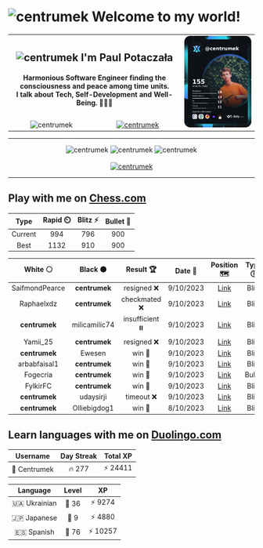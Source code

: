 <h1>
  <img
    src="https://emojis.slackmojis.com/emojis/images/1531849430/4246/blob-sunglasses.gif"
    width="30"
    alt="centrumek"
  />
  Welcome to my world!
</h1>

<table>
  <tbody>
    <tr>
      <td align="center" width="70%" colspan="2">
        <h2>
          <img
            src="https://raw.githubusercontent.com/MartinHeinz/MartinHeinz/master/wave.gif"
            width="30px"
            alt="centrumek"
          />
          I'm Paul Potaczała
        </h2>
        <h4>
          Harmonious Software Engineer finding the consciousness and peace among time units.
          <br/>
          I talk about Tech, Self-Development and Well-Being. 🌿🧘🚀
        </h4>
      </td>
      <td width="30%" rowspan="2">
        <a href="https://app.daily.dev/centrumek">
          <img
            src="./devcard.png"
            alt="centrumek"
          />
        </a>
      </td>
    </tr>
    <tr align="center">
      <td>
        <img
          src="https://komarev.com/ghpvc/?username=centrumek&label=visitors&color=0e75b6&style=flat"
          alt="centrumek"
        >
      </td>
      <td>
        <a href="https://stackoverflow.com/users/14496012/centrumek">
          <img
            src="https://stackoverflow.com/users/flair/14496012.png?theme=dark"
            alt="centrumek"
          >
        </a>
      </td>
    </tr>
  </tbody>
</table>

---
<div align="center">
  <img 
    src="https://github-readme-stats.vercel.app/api?username=centrumek&show_icons=true&count_private=true&theme=dark&hide_border=true&hide=issues,contribs&bg_color=00000000"
    alt="centrumek"
  />
  <img
    src="https://github-readme-stats.vercel.app/api/top-langs/?username=centrumek&layout=compact&hide_border=true&theme=dark&bg_color=00000000&langs_count=6&exclude_repo=air-statistic-app"
    alt="centrumek"
  />
  <img 
    src="https://github-readme-streak-stats.herokuapp.com?user=centrumek&theme=dark&hide_border=true&background=FFFFFF00"
    alt="centrumek"
  />
  <br/>
  <br/>
  <a href="https://www.buymeacoffee.com/centrumek">
    <img
      src="https://cdn.buymeacoffee.com/buttons/v2/default-orange.png"
      height="50"
      width="210"
      alt="centrumek"
    />
  </a>
</div>

---

## Play with me on [Chess.com](https://www.chess.com/member/centrumek)

<div align="center">
<!--START_SECTION:chessStats-->
<!-- Automatically generated with https://github.com/Balastrong/chess-stats-action -->

| Type | Rapid ⏲️ | Blitz ⚡ | Bullet 🔫 |
|:---:|:---:|:---:|:---:|
| Current | 994 | 796 | 900 |
| Best | 1132 | 910 | 900 |

| White ⚪ | Black ⚫ | Result 🏆 | Date 📅 | Position 🗺️ | Type 🕕 |
|:---:|:---:|:---:|:---:|:---:|:---:|
| SaifmondPearce | **centrumek** | resigned ❌ | 9/10/2023 | <a href="http://www.ee.unb.ca/cgi-bin/tervo/fen.pl?select=8/8/3K4/6kQ/7R/8/8/8 b - -">Link</a> | Blitz |
| Raphaelxdz | **centrumek** | checkmated ❌ | 9/10/2023 | <a href="http://www.ee.unb.ca/cgi-bin/tervo/fen.pl?select=8/p7/Q7/1Q6/5P2/8/k5K1/8 b - -">Link</a> | Blitz |
| **centrumek** | milicamilic74 | insufficient ⏸️ | 9/10/2023 | <a href="http://www.ee.unb.ca/cgi-bin/tervo/fen.pl?select=1K6/3k4/8/8/8/8/8/8 b - -">Link</a> | Blitz |
| Yamii_25 | **centrumek** | resigned ❌ | 9/10/2023 | <a href="http://www.ee.unb.ca/cgi-bin/tervo/fen.pl?select=8/p4p2/8/N6p/1p5P/3Q2P1/PPP5/1K3k2 b - -">Link</a> | Blitz |
| **centrumek** | Ewesen | win 🥇 | 9/10/2023 | <a href="http://www.ee.unb.ca/cgi-bin/tervo/fen.pl?select=6k1/4P3/2p3p1/1p1p4/pP1PpK2/P1P4q/6q1/8 b - -">Link</a> | Blitz |
| arbabfaisal1 | **centrumek** | win 🥇 | 9/10/2023 | <a href="http://www.ee.unb.ca/cgi-bin/tervo/fen.pl?select=8/8/8/6Q1/k1p5/2P4P/1q3PPK/8 w - -">Link</a> | Blitz |
| Fogecria | **centrumek** | win 🥇 | 9/10/2023 | <a href="http://www.ee.unb.ca/cgi-bin/tervo/fen.pl?select=8/7p/1p2R1p1/p3Bp2/6P1/1k5P/1P3P1K/7r w - -">Link</a> | Bullet |
| FylkirFC | **centrumek** | win 🥇 | 9/10/2023 | <a href="http://www.ee.unb.ca/cgi-bin/tervo/fen.pl?select=r2qkb1r/2p5/p2p4/1p5p/1n1Pp3/P3P1P1/1P3K1P/R1Nb1B1R w kq -">Link</a> | Blitz |
| **centrumek** | udaysirji | timeout ❌ | 9/10/2023 | <a href="http://www.ee.unb.ca/cgi-bin/tervo/fen.pl?select=6q1/3k4/3p1p1K/7p/p3P2P/P2P2p1/5r2/8 w - -">Link</a> | Blitz |
| **centrumek** | Olliebigdog1 | win 🥇 | 8/10/2023 | <a href="http://www.ee.unb.ca/cgi-bin/tervo/fen.pl?select=2B3k1/5ppp/1p3n2/8/1p1PP3/1Q3PbP/P7/1K5R b - -">Link</a> | Blitz |

<!--END_SECTION:chessStats-->
</div>

## Learn languages with me on [Duolingo.com](https://www.duolingo.com/profile/Centrumek)

<div align="center">
<!--START_SECTION:duolingoStats-->
<!-- Automatically generated with https://github.com/centrumek/duolingo-readme-stats-->

| Username | Day Streak | Total XP |
|:---:|:---:|:---:|
| 👤 Centrumek | 🔥 277 | ⚡ 24411 |

| Language | Level | XP |
|:---:|:---:|:---:|
| 🇺🇦 Ukrainian | 👑 36 | ⚡ 9274 |
| 🇯🇵 Japanese | 👑 9 | ⚡ 4880 |
| 🇪🇸 Spanish | 👑 76 | ⚡ 10257 |

<!--END_SECTION:duolingoStats-->
</div>
<!--
**centrumek/centrumek** is a ✨ _special_ ✨ repository because its `README.md` (this file) appears on your GitHub profile.

Here are some ideas to get you started:

- 🔭 I’m currently working on ...
- 🌱 I’m currently learning ...
- 👯 I’m looking to collaborate on ...
- 🤔 I’m looking for help with ...
- 💬 Ask me about ...
- 📫 How to reach me: ...
- 😄 Pronouns: ...
- ⚡ Fun fact: ...
-->
